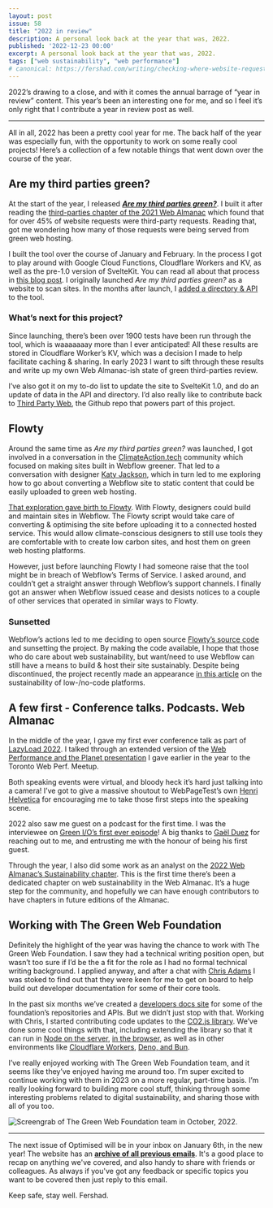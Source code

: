 ```yaml
---
layout: post
issue: 58
title: "2022 in review"
description: A personal look back at the year that was, 2022.
published: '2022-12-23 00:00'
excerpt: A personal look back at the year that was, 2022.
tags: ["web sustainability", "web performance"]
# canonical: https://fershad.com/writing/checking-where-website-requests-come-from-with-reqcheck/
---
```


2022’s drawing to a close, and with it comes the annual barrage of “year in review” content. This year’s been an interesting one for me, and so I feel it’s only right that I contribute a year in review post as well.

***
<!-- # 2022 in review -->

All in all, 2022 has been a pretty cool year for me. The back half of the year was especially fun, with the opportunity to work on some really cool projects! Here’s a collection of a few notable things that went down over the course of the year.

## Are my third parties green?

At the start of the year, I released ***[Are my third parties green?](https://aremythirdpartiesgreen.com/)***. I built it after reading the [third-parties chapter of the 2021 Web Almanac](https://almanac.httparchive.org/en/2021/third-parties#prevalence) which found that for over 45% of website requests were third-party requests. Reading that, got me wondering how many of those requests were being served from green web hosting.

I built the tool over the course of January and February. In the process I got to play around with Google Cloud Functions, Cloudflare Workers and KV, as well as the pre-1.0 version of SvelteKit. You can read all about that process in [this blog post](https://fershad.com/writing/building-are-my-third-parties-green/). I originally launched *Are my third parties green?* as a website to scan sites. In the months after launch, I [added a directory & API](https://fershad.com/writing/adding-a-directory-and-api-to-are-my-third-parties-green/) to the tool.

### What’s next for this project?

Since launching, there’s been over 1900 tests have been run through the tool, which is waaaaaaay more than I ever anticipated! All these results are stored in Cloudflare Worker’s KV, which was a decision I made to help facilitate caching & sharing. In early 2023 I want to sift through these results and write up my own Web Almanac-ish state of green third-parties review.

I’ve also got it on my to-do list to update the site to SvelteKit 1.0, and do an update of data in the API and directory. I’d also really like to contribute back to [Third Party Web](https://github.com/patrickhulce/third-party-web), the Github repo that powers part of this project.

## Flowty

Around the same time as *Are my third parties green?* was launched, I got involved in a conversation in the [ClimateAction.tech](http://ClimateAction.tech) community which focused on making sites built in Webflow greener. That led to a conversation with designer [Katy Jackson](https://www.suninthecorner.com/), which in turn led to me exploring how to go about converting a Webflow site to static content that could be easily uploaded to green web hosting.

[That exploration gave birth to Flowty](https://www.suninthecorner.com/). With Flowty, designers could build and maintain sites in Webflow. The Flowty script would take care of converting & optimising the site before uploading it to a connected hosted service. This would allow climate-conscious designers to still use tools they are comfortable with to create low carbon sites, and host them on green web hosting platforms.

However, just before launching Flowty I had someone raise that the tool might be in breach of Webflow’s Terms of Service. I asked around, and couldn’t get a straight answer through Webflow’s support channels. I finally got an answer when Webflow issued cease and desists notices to a couple of other services that operated in similar ways to Flowty.

### Sunsetted

Webflow’s actions led to me deciding to open source [Flowty’s source code](https://github.com/fershad/flowty) and sunsetting the project. By making the code available, I hope that those who do care about web sustainability, but want/need to use Webflow can still have a means to build & host their site sustainably. Despite being discontinued, the project recently made an appearance [in this article](https://thenewstack.io/is-low-code-development-better-for-the-environment/) on the sustainability of low-/no-code platforms.

## A few first - Conference talks. Podcasts. Web Almanac

In the middle of the year, I gave my first ever conference talk as part of [LazyLoad 2022](https://webdirections.org/lazyload/). I talked through an extended version of the [Web Performance and the Planet presentation](https://youtu.be/LD8HiUGdsX0) I gave earlier in the year to the Toronto Web Perf. Meetup.

Both speaking events were virtual, and bloody heck it’s hard just talking into a camera! I’ve got to give a massive shoutout to WebPageTest’s own [Henri Helvetica](https://twitter.com/HenriHelvetica) for encouraging me to take those first steps into the speaking scene.

2022 also saw me guest on a podcast for the first time. I was the interviewee on [Green I/O’s first ever episode](https://anchor.fm/greenio/episodes/Fershad-Irani---Using-website-performance-to-green-the-web-e1f6179)! A big thanks to [Gaël Duez](https://www.linkedin.com/in/gaelduez) for reaching out to me, and entrusting me with the honour of being his first guest.

Through the year, I also did some work as an analyst on the [2022 Web Almanac’s Sustainability chapter](https://almanac.httparchive.org/en/2022/sustainability). This is the first time there’s been a dedicated chapter on web sustainability in the Web Almanac. It’s a huge step for the community, and hopefully we can have enough contributors to have chapters in future editions of the Almanac.

## Working with The Green Web Foundation

Definitely the highlight of the year was having the chance to work with The Green Web Foundation. I saw they had a technical writing position open, but wasn’t too sure if I’d be the a fit for the role as I had no formal technical writing background. I applied anyway, and after a chat with [Chris Adams](https://www.linkedin.com/in/mrchrisadams) I was stoked to find out that they were keen for me to get on board to help build out developer documentation for some of their core tools.

In the past six months we’ve created a [developers docs site](http://developers.thegreenwebfoundation.org/) for some of the foundation’s repositories and APIs. But we didn’t just stop with that. Working with Chris, I started contributing code updates to the [CO2.js library](https://github.com/thegreenwebfoundation/co2.js). We’ve done some cool things with that, including extending the library so that it can run in [Node on the server](https://developers.thegreenwebfoundation.org/co2js/tutorials/getting-started-node/), [in the browser](https://developers.thegreenwebfoundation.org/co2js/tutorials/getting-started-browser/), as well as in other environments like [Cloudflare Workers](https://github.com/fershad/co2js-cloudflare-worker-api), [Deno, and Bun](https://github.com/thegreenwebfoundation/co2.js/issues/115).

I’ve really enjoyed working with The Green Web Foundation team, and it seems like they’ve enjoyed having me around too. I’m super excited to continue working with them in 2023 on a more regular, part-time basis. I’m really looking forward to building more cool stuff, thinking through some interesting problems related to digital sustainability, and sharing those with all of you too.

![Screengrab of The Green Web Foundation team in October, 2022.](https://fershad.com/image/fetch/f_auto,q_auto/https://cdn.sanity.io/images/twtrbzfo/production/afa60cc975b3e09181d9b970dd6049cd061454a4-862x1103.png?auto=format)

***

The next issue of Optimised will be in your inbox on January 6th, in the new year! The website has an **[archive of all previous emails](https://optimised.email/)**. It's a good place to recap on anything we've covered, and also handy to share with friends or colleagues. As always if you've got any feedback or specific topics you want to be covered then just reply to this email.

Keep safe, stay well.
Fershad.
